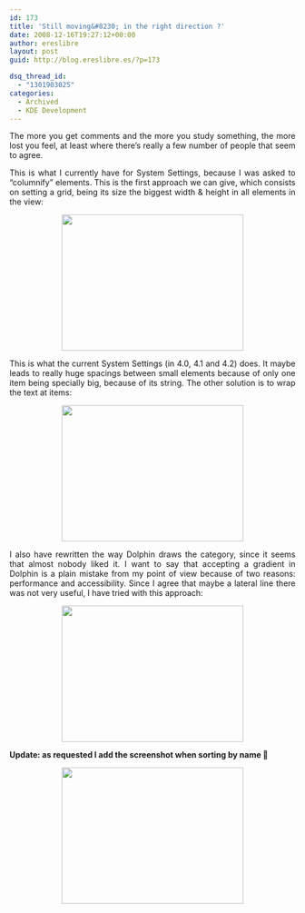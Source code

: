 ```yaml
---
id: 173
title: 'Still moving&#8230; in the right direction ?'
date: 2008-12-16T19:27:12+00:00
author: ereslibre
layout: post
guid: http://blog.ereslibre.es/?p=173

dsq_thread_id:
  - "1301903025"
categories:
  - Archived
  - KDE Development
---
```

<p style="text-align: justify;">
  The more you get comments and the more you study something, the more lost you feel, at least where there&#8217;s really a few number of people that seem to agree.
</p>

<p style="text-align: justify;">
  This is what I currently have for System Settings, because I was asked to &#8220;columnify&#8221; elements. This is the first approach we can give, which consists on setting a grid, being its size the biggest width & height in all elements in the view:
</p>

<p style="text-align: center;">
  <a href="http://media.ereslibre.es/2008/12/systemsettings-new-new.png" target="_blank"><img class="aligncenter" title="http://media.ereslibre.es/2008/12/systemsettings-new-new.png" src="http://media.ereslibre.es/2008/12/systemsettings-new-new.png" alt="" width="320" height="240" /></a>
</p>

<p style="text-align: justify;">
  This is what the current System Settings (in 4.0, 4.1 and 4.2) does. It maybe leads to really huge spacings between small elements because of only one item being specially big, because of its string. The other solution is to wrap the text at items:
</p>

<p style="text-align: center;">
  <a href="http://media.ereslibre.es/2008/12/systemsettings-new-new2.png" target="_blank"><img class="aligncenter" title="http://media.ereslibre.es/2008/12/systemsettings-new-new2.png" src="http://media.ereslibre.es/2008/12/systemsettings-new-new2.png" alt="" width="320" height="240" /></a>
</p>

<p style="text-align: justify;">
  I also have rewritten the way Dolphin draws the category, since it seems that almost nobody liked it. I want to say that accepting a gradient in Dolphin is a plain mistake from my point of view because of two reasons: performance and accessibility. Since I agree that maybe a lateral line there was not very useful, I have tried with this approach:
</p>

<p style="text-align: center;">
  <a href="http://media.ereslibre.es/2008/12/dolphin-new-new.png" target="_blank"><img class="aligncenter" title="http://media.ereslibre.es/2008/12/dolphin-new-new.png" src="http://media.ereslibre.es/2008/12/dolphin-new-new.png" alt="" width="320" height="240" /></a>
</p>

<p style="text-align: justify;">
  <strong>Update: as requested I add the screenshot when sorting by name 🙂</strong>
</p>

<p style="text-align: center;">
  <a href="http://media.ereslibre.es/2008/12/dolphin-new-new-name.png" target="_blank"><img class="aligncenter" title="http://media.ereslibre.es/2008/12/dolphin-new-new-name.png" src="http://media.ereslibre.es/2008/12/dolphin-new-new-name.png" alt="" width="320" height="240" /></a>
</p>
